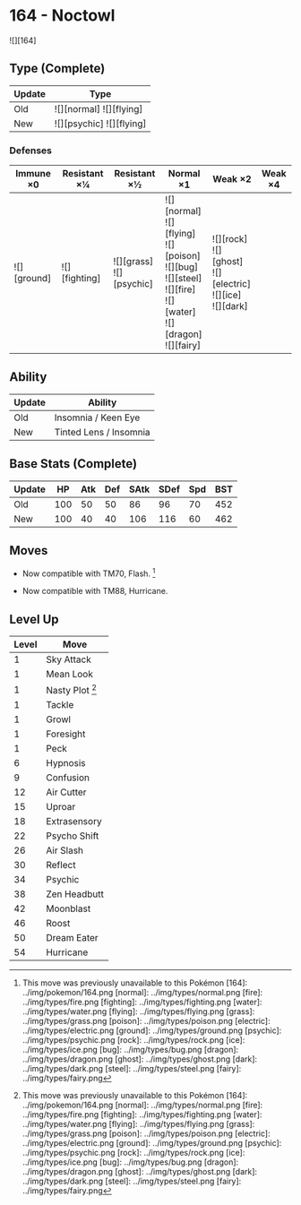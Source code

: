 # 164 - Noctowl
![][164]

## Type (Complete)

Update | Type
---    | ---
Old    | ![][normal]  ![][flying]
New    | ![][psychic]  ![][flying]

### Defenses

Immune ×0 | Resistant ×¼ | Resistant ×½ | Normal ×1 | Weak ×2 | Weak ×4
---       | ---          | ---          | ---       | ---     | ---
![][ground]<br> | ![][fighting]<br> | ![][grass]<br> ![][psychic]<br> | ![][normal]<br> ![][flying]<br> ![][poison]<br> ![][bug]<br> ![][steel]<br> ![][fire]<br> ![][water]<br> ![][dragon]<br> ![][fairy]<br> | ![][rock]<br> ![][ghost]<br> ![][electric]<br> ![][ice]<br> ![][dark]<br> | |

## Ability

Update | Ability
---    | ---
Old    | Insomnia / Keen Eye
New    | Tinted Lens / Insomnia

## Base Stats (Complete)

Update | HP | Atk | Def | SAtk | SDef | Spd | BST
---    | ---| --- | --- | ---  | ---  | --- | ---
Old    | 100 |  50 |  50 |  86  |  96  |  70  |  452
New    | 100 |  40 |  40 |  106  |  116  |  60  |  462

## Moves

 - Now compatible with TM70, Flash. [^1]

 - Now compatible with TM88, Hurricane.

## Level Up

Level | Move
---   | ---
  1   | Sky Attack
  1   | Mean Look
  1   | Nasty Plot [^1]
  1   | Tackle
  1   | Growl
  1   | Foresight
  1   | Peck
  6   | Hypnosis
  9   | Confusion
 12   | Air Cutter
 15   | Uproar
 18   | Extrasensory
 22   | Psycho Shift
 26   | Air Slash
 30   | Reflect
 34   | Psychic
 38   | Zen Headbutt
 42   | Moonblast
 46   | Roost
 50   | Dream Eater
 54   | Hurricane

[^1]: This move was previously unavailable to this Pokémon
[164]: ../img/pokemon/164.png
[normal]: ../img/types/normal.png
[fire]: ../img/types/fire.png
[fighting]: ../img/types/fighting.png
[water]: ../img/types/water.png
[flying]: ../img/types/flying.png
[grass]: ../img/types/grass.png
[poison]: ../img/types/poison.png
[electric]: ../img/types/electric.png
[ground]: ../img/types/ground.png
[psychic]: ../img/types/psychic.png
[rock]: ../img/types/rock.png
[ice]: ../img/types/ice.png
[bug]: ../img/types/bug.png
[dragon]: ../img/types/dragon.png
[ghost]: ../img/types/ghost.png
[dark]: ../img/types/dark.png
[steel]: ../img/types/steel.png
[fairy]: ../img/types/fairy.png
